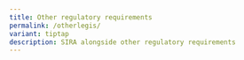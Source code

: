 ```yaml
---
title: Other regulatory requirements
permalink: /otherlegis/
variant: tiptap
description: SIRA alongside other regulatory requirements
---
```

